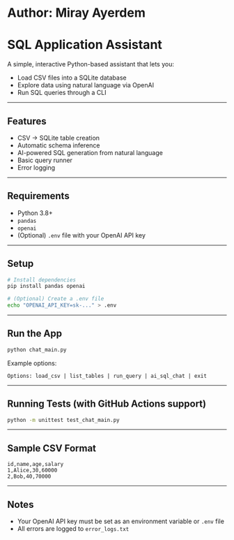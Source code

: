 # Author: Miray Ayerdem

# SQL Application Assistant
A simple, interactive Python-based assistant that lets you:

- Load CSV files into a SQLite database 
- Explore data using natural language via OpenAI 
- Run SQL queries through a CLI 

---
## Features

- CSV → SQLite table creation
- Automatic schema inference
- AI-powered SQL generation from natural language
- Basic query runner
- Error logging

---

## Requirements

- Python 3.8+
- `pandas`
- `openai`
- (Optional) `.env` file with your OpenAI API key

---

## Setup

```bash
# Install dependencies
pip install pandas openai

# (Optional) Create a .env file
echo "OPENAI_API_KEY=sk-..." > .env
```

---

## Run the App

```bash
python chat_main.py
```

Example options:
```
Options: load_csv | list_tables | run_query | ai_sql_chat | exit
```

---

##  Running Tests (with GitHub Actions support)

```bash
python -m unittest test_chat_main.py
```

---

##  Sample CSV Format

```csv
id,name,age,salary
1,Alice,30,60000
2,Bob,40,70000
```

---

##  Notes

- Your OpenAI API key must be set as an environment variable or `.env` file
- All errors are logged to `error_logs.txt`
